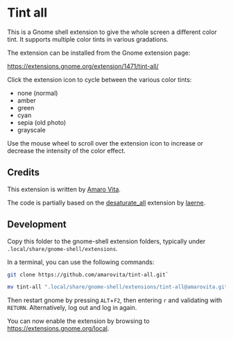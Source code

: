 Tint all
========

This is a Gnome shell extension to give the whole screen a different
color tint. It supports multiple color tints in various gradations.

The extension can be installed from the Gnome extension page:

https://extensions.gnome.org/extension/1471/tint-all/

Click the extension icon to cycle between the various color tints:

- none (normal)
- amber
- green
- cyan
- sepia (old photo)
- grayscale

Use the mouse wheel to scroll over the extension icon to increase or
decrease the intensity of the color effect.

Credits
-------

This extension is written by [Amaro Vita](https://github.com/amarovita).

The code is partially based on the
[desaturate_all](https://github.com/laerne/desaturate_all) extension by
[laerne](https://github.com/laerne/).

Development
-----------

Copy this folder to the gnome-shell extension folders, typically under
`.local/share/gnome-shell/extensions`.

In a terminal, you can use the following commands:

``` sh
git clone https://github.com/amarovita/tint-all.git`

mv tint-all ".local/share/gnome-shell/extensions/tint-all@amarovita.github.com"
```

Then restart gnome by pressing `ALT`+`F2`, then entering `r` and
validating with `RETURN`. Alternatively, log out and log in again.

You can now enable the extension by browsing to
https://extensions.gnome.org/local.
